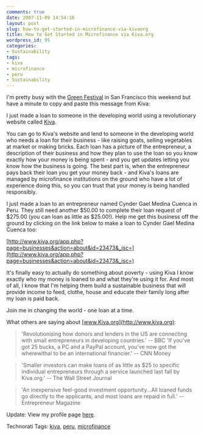 ```yaml
---
comments: true
date: 2007-11-09 14:54:16
layout: post
slug: how-to-get-started-in-microfinance-via-kivaorg
title: How to Get Started in Microfinance via Kiva.org
wordpress_id: 95
categories:
- Sustainability
tags:
- kiva
- microfinance
- peru
- Sustainability
---
```


I'm pretty busy with the [Green Festival](http://www.greenfestivals.org/content/view/626/281/) in San Francisco this weekend but have a minute to copy and paste this message from Kiva:

I just made a loan to someone in the developing world using a revolutionary website called [Kiva](http://www.kiva.org/).

You can go to Kiva's website and lend to someone in the developing world who needs a loan for their business - like raising goats, selling vegetables at market or making bricks. Each loan has a picture of the entrepreneur, a description of their business and how they plan to use the loan so you know exactly how your money is being spent - and you get updates letting you know how the business is going. The best part is, when the entrepreneur pays back their loan you get your money back - and Kiva's loans are managed by microfinance institutions on the ground who have a lot of experience doing this, so you can trust that your money is being handled responsibly.

I just made a loan to an entrepreneur named Cynder Gael Medina Cuenca in Peru. They still need another $50.00 to complete their loan request of $275.00 (you can loan as little as $25.00!). Help me get this business off the ground by clicking on the link below to make a loan to Cynder Gael Medina Cuenca too:

[http://www.kiva.org/app.php?page=businesses&action=about&id=23473&_isc=](http://www.kiva.org/app.php?page=businesses&action=about&id=23473&_isc=)

It's finally easy to actually do something about poverty - using Kiva I know exactly who my money is loaned to and what they're using it for. And most of all, I know that I'm helping them build a sustainable business that will provide income to feed, clothe, house and educate their family long after my loan is paid back.

Join me in changing the world - one loan at a time.

What others are saying about [www.Kiva.org](http://www.kiva.org):



> 'Revolutionising how donors and lenders in the US are connecting with small entrepreneurs in developing countries.'
-- BBC
'If you've got 25 bucks, a PC and a PayPal account, you've now got the wherewithal to be an international financier.'
-- CNN Money

> 'Smaller investors can make loans of as little as $25 to specific individual entrepreneurs through a service launched last fall by Kiva.org.'
-- The Wall Street Journal

> 'An inexpensive feel-good investment opportunity...All loaned funds go directly to the applicants, and most loans are repaid in full.'
-- Entrepreneur Magazine



Update: View my profile page [here](http://www.kiva.org/lender/sustainablewebsites).



Technorati Tags: [kiva](http://www.technorati.com/tag/kiva), [peru](http://www.technorati.com/tag/peru), [microfinance](http://www.technorati.com/tag/microfinance)
